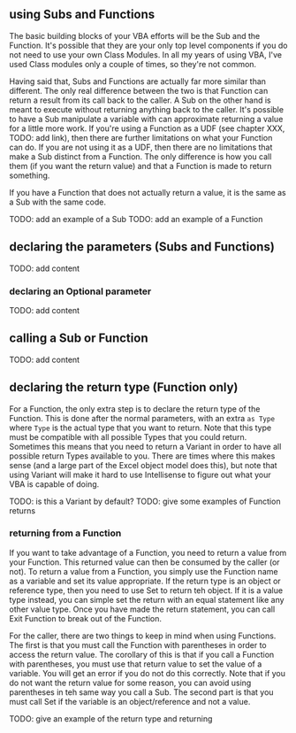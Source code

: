 ## using Subs and Functions

The basic building blocks of your VBA efforts will be the Sub and the Function.  It's possible that they are your only top level components if you do not need to use your own Class Modules.  In all my years of using VBA, I've used Class modules only a couple of times, so they're not common.

Having said that, Subs and Functions are actually far more similar than different.  The only real difference between the two is that Function can return a result from its call back to the caller.  A Sub on the other hand is meant to execute without returning anything back to the caller.  It's possible to have a Sub manipulate a variable with can approximate returning a value for a little more work.  If you're using a Function as a UDF (see chapter XXX, TODO: add link), then there are further limitations on what your Function can do.  If you are not using it as a UDF, then there are no limitations that make a Sub distinct from a Function.  The only difference is how you call them (if you want the return value) and that a Function is made to return something.

If you have a Function that does not actually return a value, it is the same as a Sub with the same code.

TODO: add an example of a Sub
TODO: add an example of a Function

## declaring the parameters (Subs and Functions)

TODO: add content

### declaring an Optional parameter

TODO: add content

## calling a Sub or Function

TODO: add content

## declaring the return type (Function only)

For a Function, the only extra step is to declare the return type of the Function.  This is done after the normal parameters, with an extra `as Type` where `Type` is the actual type that you want to return.  Note that this type must be compatible with all possible Types that you could return.  Sometimes this means that you need to return a Variant in order to have all possible return Types available to you.  There are times where this makes sense (and a large part of the Excel object model does this), but note that using Variant will make it hard to use Intellisense to figure out what your VBA is capable of doing.

TODO: is this a Variant by default?
TODO: give some examples of Function returns

### returning from a Function

If you want to take advantage of a Function, you need to return a value from your Function.  This returned value can then be consumed by the caller (or not).  To return a value from a Function, you simply use the Function name as a variable and set its value appropriate.  If the return type is an object or reference type, then you need to use Set to return teh object.  If it is a value type instead, you can simple set the return with an equal statement like any other value type.  Once you have made the return statement, you can call Exit Function to break out of the Function.

For the caller, there are two things to keep in mind when using Functions.  The first is that you must call the Function with parentheses in order to access the return value.  The corollary of this is that if you call a Function with parentheses, you must use that return value to set the value of a variable.  You will get an error if you do not do this correctly.  Note that if you do not want the return value for some reason, you can avoid using parentheses in teh same way you call a Sub.  The second part is that you must call Set if the variable is an object/reference and not a value.

TODO: give an example of the return type and returning

